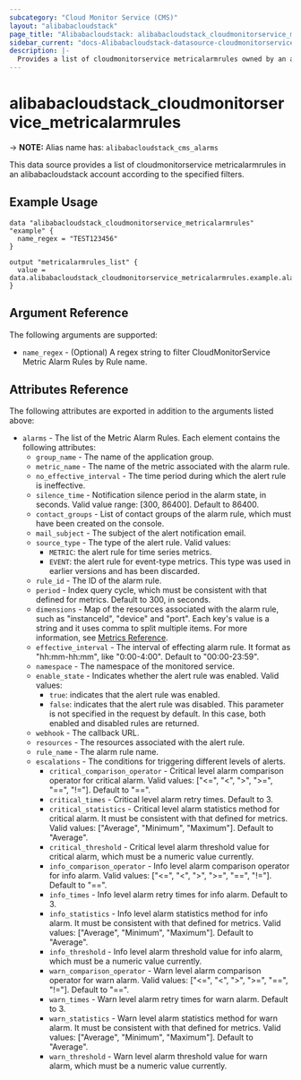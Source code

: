 ```yaml
---
subcategory: "Cloud Monitor Service (CMS)"
layout: "alibabacloudstack"
page_title: "Alibabacloudstack: alibabacloudstack_cloudmonitorservice_metricalarmrules"
sidebar_current: "docs-Alibabacloudstack-datasource-cloudmonitorservice-metricalarmrules"
description: |- 
  Provides a list of cloudmonitorservice metricalarmrules owned by an alibabacloudstack account.
---
```


# alibabacloudstack_cloudmonitorservice_metricalarmrules
-> **NOTE:** Alias name has: `alibabacloudstack_cms_alarms`

This data source provides a list of cloudmonitorservice metricalarmrules in an alibabacloudstack account according to the specified filters.

## Example Usage

```hcl
data "alibabacloudstack_cloudmonitorservice_metricalarmrules" "example" {
  name_regex = "TEST123456"
}

output "metricalarmrules_list" {
  value = data.alibabacloudstack_cloudmonitorservice_metricalarmrules.example.alarms
}
```

## Argument Reference

The following arguments are supported:

* `name_regex` - (Optional) A regex string to filter CloudMonitorService Metric Alarm Rules by Rule name.

## Attributes Reference

The following attributes are exported in addition to the arguments listed above:

* `alarms` - The list of the Metric Alarm Rules. Each element contains the following attributes:
  * `group_name` - The name of the application group.
  * `metric_name` - The name of the metric associated with the alarm rule.
  * `no_effective_interval` - The time period during which the alert rule is ineffective.
  * `silence_time` - Notification silence period in the alarm state, in seconds. Valid value range: [300, 86400]. Default to 86400.
  * `contact_groups` - List of contact groups of the alarm rule, which must have been created on the console.
  * `mail_subject` - The subject of the alert notification email.
  * `source_type` - The type of the alert rule. Valid values:
    - `METRIC`: the alert rule for time series metrics.
    - `EVENT`: the alert rule for event-type metrics. This type was used in earlier versions and has been discarded.
  * `rule_id` - The ID of the alarm rule.
  * `period` - Index query cycle, which must be consistent with that defined for metrics. Default to 300, in seconds.
  * `dimensions` - Map of the resources associated with the alarm rule, such as "instanceId", "device" and "port". Each key's value is a string and it uses comma to split multiple items. For more information, see [Metrics Reference](https://www.alibabacloud.com/help/doc-detail/28619.htm).
  * `effective_interval` - The interval of effecting alarm rule. It format as "hh:mm-hh:mm", like "0:00-4:00". Default to "00:00-23:59".
  * `namespace` - The namespace of the monitored service.
  * `enable_state` - Indicates whether the alert rule was enabled. Valid values:
    - `true`: indicates that the alert rule was enabled.
    - `false`: indicates that the alert rule was disabled. This parameter is not specified in the request by default. In this case, both enabled and disabled rules are returned.
  * `webhook` - The callback URL.
  * `resources` - The resources associated with the alert rule.
  * `rule_name` - The alarm rule name.
  * `escalations` - The conditions for triggering different levels of alerts.
    * `critical_comparison_operator` - Critical level alarm comparison operator for critical alarm. Valid values: ["<=", "<", ">", ">=", "==", "!="]. Default to "==".
    * `critical_times` - Critical level alarm retry times. Default to 3.
    * `critical_statistics` - Critical level alarm statistics method for critical alarm. It must be consistent with that defined for metrics. Valid values: ["Average", "Minimum", "Maximum"]. Default to "Average".
    * `critical_threshold` - Critical level alarm threshold value for critical alarm, which must be a numeric value currently.
    * `info_comparison_operator` - Info level alarm comparison operator for info alarm. Valid values: ["<=", "<", ">", ">=", "==", "!="]. Default to "==".
    * `info_times` - Info level alarm retry times for info alarm. Default to 3.
    * `info_statistics` - Info level alarm statistics method for info alarm. It must be consistent with that defined for metrics. Valid values: ["Average", "Minimum", "Maximum"]. Default to "Average".
    * `info_threshold` - Info level alarm threshold value for info alarm, which must be a numeric value currently.
    * `warn_comparison_operator` - Warn level alarm comparison operator for warn alarm. Valid values: ["<=", "<", ">", ">=", "==", "!="]. Default to "==".
    * `warn_times` - Warn level alarm retry times for warn alarm. Default to 3.
    * `warn_statistics` - Warn level alarm statistics method for warn alarm. It must be consistent with that defined for metrics. Valid values: ["Average", "Minimum", "Maximum"]. Default to "Average".
    * `warn_threshold` - Warn level alarm threshold value for warn alarm, which must be a numeric value currently.